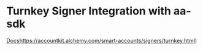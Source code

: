 # Turnkey Signer Integration with aa-sdk

[Docs](https://accountkit.alchemy.com/smart-accounts/signers/turnkey.html)https://accountkit.alchemy.com/smart-accounts/signers/turnkey.html)
